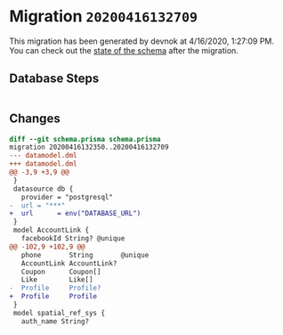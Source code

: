 # Migration `20200416132709`

This migration has been generated by devnok at 4/16/2020, 1:27:09 PM.
You can check out the [state of the schema](./schema.prisma) after the migration.

## Database Steps

```sql

```

## Changes

```diff
diff --git schema.prisma schema.prisma
migration 20200416132350..20200416132709
--- datamodel.dml
+++ datamodel.dml
@@ -3,9 +3,9 @@
 }
 datasource db {
   provider = "postgresql"
-  url = "***"
+  url      = env("DATABASE_URL")
 }
 model AccountLink {
   facebookId String? @unique
@@ -102,9 +102,9 @@
   phone       String       @unique
   AccountLink AccountLink?
   Coupon      Coupon[]
   Like        Like[]
-  Profile     Profile?
+  Profile     Profile
 }
 model spatial_ref_sys {
   auth_name String?
```


